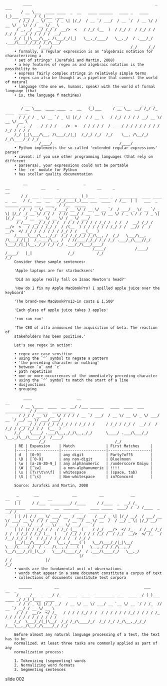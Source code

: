             ____                                                       _            ___
           / __ \___  ____ ____  _  __   ____ ______   ____ _   ____  (_)___  ___  / (_)___  ___
          / /_/ / _ \/ __ `/ _ \| |/_/  / __ `/ ___/  / __ `/  / __ \/ / __ \/ _ \/ / / __ \/ _ \
         / _, _/  __/ /_/ /  __/>  <   / /_/ (__  )  / /_/ /  / /_/ / / /_/ /  __/ / / / / /  __/
        /_/ |_|\___/\__, /\___/_/|_|   \__,_/____/   \__,_/  / .___/_/ .___/\___/_/_/_/ /_/\___/
                   /____/                                   /_/     /_/
        • formally, a regular expression is an "algebraic notation for characterizing a
        • set of strings" (Jurafski and Martin, 2008)
        • a key features of regex as and algebraic notation is the possibility to
        • express fairly complex strings in relatively simple terms
        • regex can also be thought as a pipeline that connect the world of natural
        • language (the one we, humans, speak) with the world of formal language (that
        • is, the language f machines)

            ____                          _          ____        __  __
           / __ \___  ____ ____  _  __   (_)___     / __ \__  __/ /_/ /_  ____  ____
          / /_/ / _ \/ __ `/ _ \| |/_/  / / __ \   / /_/ / / / / __/ __ \/ __ \/ __ \
         / _, _/  __/ /_/ /  __/>  <   / / / / /  / ____/ /_/ / /_/ / / / /_/ / / / /
        /_/ |_|\___/\__, /\___/_/|_|  /_/_/ /_/  /_/    \__, /\__/_/ /_/\____/_/ /_/
                   /____/                              /____/
        • Python implements the so-called 'extended regular expressions' parser
        • caveat: if you use other programming languages (that rely on different
        • parsersa), your expressions could not be portable
        • the `re` module for Python
        • has stellar quality documentation

            __                         _                                             __              __     _                 __     _                                     __
           / /  ___  ____ __________  (_)___  ____ _   ________  ____ ____  _  __   / /_  __  __   _/_/____(_)___ ___  ____  / /__  | |   ___  _  ______ _____ ___  ____  / /__  _____
          / /  / _ \/ __ `/ ___/ __ \/ / __ \/ __ `/  / ___/ _ \/ __ `/ _ \| |/_/  / __ \/ / / /  / // ___/ / __ `__ \/ __ \/ / _ \ / /  / _ \| |/_/ __ `/ __ `__ \/ __ \/ / _ \/ ___/
         / /___  __/ /_/ / /  / / / / / / / / /_/ /  / /  /  __/ /_/ /  __/>  <   / /_/ / /_/ /  / /(__  ) / / / / / / /_/ / /  __// /  /  __/>  </ /_/ / / / / / / /_/ / /  __(__  )
        /_____\___/\__,_/_/  /_/ /_/_/_/ /_/\__, /  /_/   \___/\__, /\___/_/|_|  /_.___/\__, /  / //____/_/_/ /_/ /_/ .___/_/\___//_/   \___/_/|_|\__,_/_/ /_/ /_/ .___/_/\___/____/
                                           /____/             /____/                   /____/   |_|                /_/          /_/                             /_/
        Consider these sample sentences:

        'Apple laptops are for starbucksers'

        'Did an apple really fall on Isaac Newton's head?'

        'How do I fix my Apple MacBookPro? I spilled apple juice over the keyboard'

        'The brand-new MacBookPro13-in costs £ 1,500'

        'Each glass of apple juice takes 3 apples'

        'run ran run'

        'The CEO of alfa announced the acquisition of beta. The reaction of
        stakeholders has been positive.'

        Let's see regex in action:

        • regex are case sensitive
        • using the `^` symbol to negate a pattern
        • 'the preceding character or nothing'
        • between `a` and `c`
        • path repetition
        • one or more occurrences of the immediately preceding character
        • using the `^` symbol to match the start of a line
        • disjunctions
        • grouping

            ____                    __                                          __
           / __ \____  ____  __  __/ /___ ______   ____  ____  ___  _________ _/ /_____  __________
          / /_/ / __ \/ __ \/ / / / / __ `/ ___/  / __ \/ __ \/ _ \/ ___/ __ `/ __/ __ \/ ___/ ___/
         / ____/ /_/ / /_/ / /_/ / / /_/ / /     / /_/ / /_/ /  __/ /  / /_/ / /_/ /_/ / /  (__  )
        /_/    \____/ .___/\__,_/_/\__,_/_/      \____/ .___/\___/_/   \__,_/\__/\____/_/  /____/
                   /_/                               /_/
        | RE | Expansion    | Match              | First Matches     |
        |----|--------------|--------------------|-------------------|
        | d  | [0-9]        | any digit          | Party?of?5        |
        | \D | [ˆ0-9]       | any non-digit      | Blue?moon         |
        | \w | [a-zA-Z0-9_] | any alphanumeric   | /underscore Daiyu |
        | \W | [ˆ\w]        | a non-alphanumeric | !!!!              |
        | \s | [?\r\t\n\f]  | whitespace         | (space, tab)      |
        | \S | [ˆ\s]        | Non-whitespace     | in?Concord        |

        Source: Jurafski and Martin, 2008

         _       __               __          __            __                                                           __   __            __
        | |     / /___  _________/ /____     / /____  _  __/ /_   _________  _________  __  _______     ____ _____  ____/ /  / /____  _  __/ /_   _________  _________  ____  _________ _
        | | /| / / __ \/ ___/ __  / ___/    / __/ _ \| |/_/ __/  / ___/ __ \/ ___/ __ \/ / / / ___/    / __ `/ __ \/ __  /  / __/ _ \| |/_/ __/  / ___/ __ \/ ___/ __ \/ __ \/ ___/ __ `/
        | |/ |/ / /_/ / /  / /_/ (__  )    / /_/  __/>  </ /_   / /__/ /_/ / /  / /_/ / /_/ (__  )    / /_/ / / / / /_/ /  / /_/  __/>  </ /_   / /__/ /_/ / /  / /_/ / /_/ / /  / /_/ /
        |__/|__/\____/_/   \__,_/____( )   \__/\___/_/|_|\__/   \___/\____/_/  / .___/\__,_/____( )   \__,_/_/ /_/\__,_/   \__/\___/_/|_|\__/   \___/\____/_/  / .___/\____/_/   \__,_/
                                     |/                                       /_/               |/                                                            /_/
        • words are the fundamental unit of observations
        • words that appear in a same document constitute a corpus of text
        • collections of documents constitute text corpora

          ______          __                                      ___            __  _
         /_  __/__  _  __/ /_   ____  ____  _________ ___  ____ _/ (_)___ ____ _/ /_(_)___  ____
          / / / _ \| |/_/ __/  / __ \/ __ \/ ___/ __ `__ \/ __ `/ / /_  // __ `/ __/ / __ \/ __ \
         / / /  __/>  </ /_   / / / / /_/ / /  / / / / / / /_/ / / / / /_ /_/ / /_/ / /_/ / / / /
        /_/  \___/_/|_|\__/  /_/ /_/\____/_/  /_/ /_/ /_/\__,_/_/_/ /___\__,_/\__/_/\____/_/ /_/

        Before almost any natural language processing of a text, the text has to be
        normalized. At least three tasks are commonly applied as part of any
        normalization process:

        1. Tokenizing (segmenting) words
        2. Normalizing word formats
        3. Segmenting sentences

















































































slide 002
